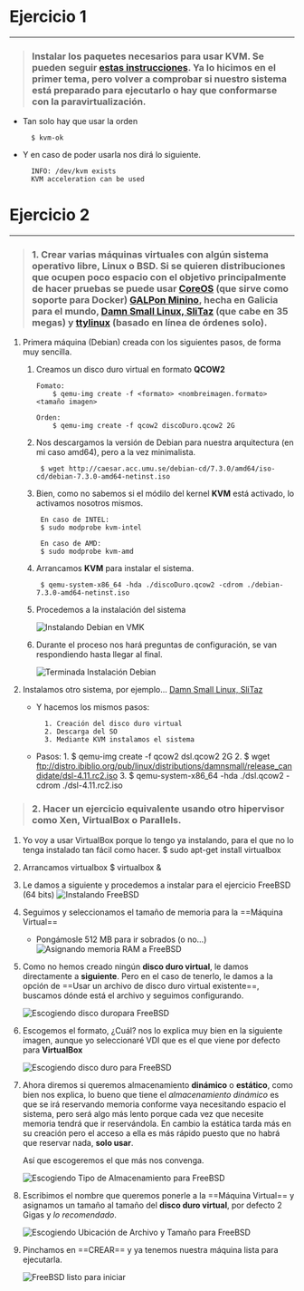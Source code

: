 # Ejercicio 1
-------------

> ### Instalar los paquetes necesarios para usar KVM. Se pueden seguir [estas instrucciones](https://wiki.debian.org/KVM#Installation). Ya lo hicimos en el primer tema, pero volver a comprobar si nuestro sistema está preparado para ejecutarlo o hay que conformarse con la paravirtualización.

* Tan solo hay que usar la orden 

		$ kvm-ok

* Y en caso de poder usarla nos dirá lo siguiente.

		INFO: /dev/kvm exists
		KVM acceleration can be used



# Ejercicio 2
-------------

> ### 1. Crear varias máquinas virtuales con algún sistema operativo libre, Linux o BSD. Si se quieren distribuciones que ocupen poco espacio con el objetivo principalmente de hacer pruebas se puede usar [CoreOS](http://coreos.com/) (que sirve como soporte para Docker) [GALPon Minino](http://minino.galpon.org/en), hecha en Galicia para el mundo, [Damn Small Linux, SliTaz](http://www.damnsmalllinux.org/download.html) (que cabe en 35 megas) y [ttylinux](http://ttylinux.net/) (basado en línea de órdenes solo). 

1. Primera máquina (Debian) creada con los siguientes pasos, de forma muy sencilla.

	1. Creamos un disco duro virtual en formato **QCOW2**

		~~~
		Fomato:
			$ qemu-img create -f <formato> <nombreimagen.formato> <tamaño imagen>

        Orden:
			$ qemu-img create -f qcow2 discoDuro.qcow2 2G
		~~~

	2. Nos descargamos la versión de Debian para nuestra arquitectura (en mi caso amd64), pero a la vez minimalista.

			$ wget http://caesar.acc.umu.se/debian-cd/7.3.0/amd64/iso-cd/debian-7.3.0-amd64-netinst.iso

	3. Bien, como no sabemos si el módilo del kernel **KVM** está activado, lo activamos nosotros mismos.

        	En caso de INTEL:
    		$ sudo modprobe kvm-intel

            En caso de AMD:
            $ sudo modprobe kvm-amd

	4. Arrancamos **KVM** para instalar el sistema.

			$ qemu-system-x86_64 -hda ./discoDuro.qcow2 -cdrom ./debian-7.3.0-amd64-netinst.iso

	5. Procedemos a la instalación del sistema

		![Instalando Debian en VMK](https://raw.github.com/oskyar/InfraestructuraVirtual/master/Tema5/img/Ej2-1-InstalandoDebianVMK.png)

    6. Durante el proceso nos hará preguntas de configuración, se van respondiendo hasta llegar al final.

        ![Terminada Instalación Debian](https://raw.github.com/oskyar/InfraestructuraVirtual/master/Tema5/img/Ej2-2-TerminadaInstalacionDebian.png)

2. Instalamos otro sistema, por ejemplo... [Damn Small Linux, SliTaz](http://www.damnsmalllinux.org/download.html)
	* Y hacemos los mismos pasos:

			1. Creación del disco duro virtual
			2. Descarga del SO
			3. Mediante KVM instalamos el sistema

	* Pasos:
            1. $ qemu-img create -f qcow2 dsl.qcow2 2G
			2. $ wget ftp://distro.ibiblio.org/pub/linux/distributions/damnsmall/release_candidate/dsl-4.11.rc2.iso
			3. $ qemu-system-x86_64 -hda ./dsl.qcow2 -cdrom ./dsl-4.11.rc2.iso


> ### 2. Hacer un ejercicio equivalente usando otro hipervisor como Xen, VirtualBox o Parallels.

1. Yo voy a usar VirtualBox porque lo tengo ya instalando, para el que no lo tenga instalado tan fácil como hacer.
		$ sudo apt-get install virtualbox
        
2. Arrancamos virtualbox
 		$ virtualbox &
        
3. Le damos a siguiente y procedemos a instalar para el ejercicio FreeBSD (64 bits)
	![Instalando FreeBSD](https://raw.github.com/oskyar/InfraestructuraVirtual/master/Tema5/img/ej2-3-InstalandoBSDconVB.png)
    
4. Seguimos y seleccionamos el tamaño de memoria para la ==Máquina Virtual==
	* Pongámosle 512 MB para ir sobrados (o no...)
	![Asignando memoria RAM a FreeBSD](https://raw.github.com/oskyar/InfraestructuraVirtual/master/Tema5/img/ej2-4-AsignandoRAM.png)
    
5.  Como no hemos creado ningún **disco duro virtual**, le damos directamente a **siguiente**. Pero en el caso de tenerlo, le damos a la opción de ==Usar un archivo de disco duro virtual existente==, buscamos dónde está el archivo y seguimos configurando.

	![Escogiendo disco duropara FreeBSD](https://raw.github.com/oskyar/InfraestructuraVirtual/master/Tema5/img/ej2-5-CogiendoDiscoDuroVirtual.png)

6. Escogemos el formato, ¿Cuál? nos lo explica muy bien en la siguiente imagen, aunque yo seleccionaré VDI que es el que viene por defecto para **VirtualBox**

	![Escogiendo disco duro para FreeBSD](https://raw.github.com/oskyar/InfraestructuraVirtual/master/Tema5/img/ej2-6-EscogiendoFormato.png)

7. Ahora diremos si queremos almacenamiento **dinámico** o **estático**, como bien nos explica, lo bueno que tiene el *almacenamiento dinámico* es que se irá reservando memoria conforme vaya necesitando espacio el sistema, pero será algo más lento porque cada vez que necesite memoria tendrá que ir reservándola. En cambio la estática tarda más en su creación pero el acceso a ella es más rápido puesto que no habrá que reservar nada, **solo usar**.

	Así que escogeremos el que más nos convenga.
    
	![Escogiendo Tipo de Almacenamiento para FreeBSD](https://raw.github.com/oskyar/InfraestructuraVirtual/master/Tema5/img/ej2-7-TipoAlmacenamiento.png)

8. Escribimos el nombre que queremos ponerle a la ==Máquina Virtual== y asignamos un tamaño al tamaño del **disco duro virtual**, por defecto 2 Gigas y *lo recomendado*.
	
	![Escogiendo Ubicación de Archivo y Tamaño para FreeBSD](https://raw.github.com/oskyar/InfraestructuraVirtual/master/Tema5/img/ej2-8-UbicacionArchivoYTamaño.png)

9. Pinchamos en ==CREAR== y ya tenemos nuestra máquina lista para ejecutarla.

	![FreeBSD listo para iniciar](https://raw.github.com/oskyar/InfraestructuraVirtual/master/Tema5/img/ej2-9-MaquinaInstalada.png)

